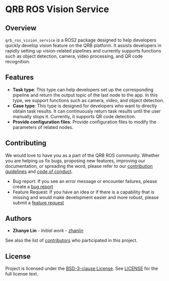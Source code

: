 # QRB ROS Vision Service

## Overview

`qrb_ros_vision_service` is a ROS2 package designed to help developers quickly develop vision feature on the QRB platform.
It assists developers in rapidly setting up vision-related pipelines and currently supports functions
such as object detection, camera, video processing, and QR code recognition.

## Features
- **Task type**: This type can help developers set up the corresponding pipeline and return the output topic of the last node to the app. In this type, we support functions such as camera, video, and object detection.
- **Case type**: This type is designed for developers who want to directly obtain task results. It can continuously return task results until the user manually stops it. Currently, it supports QR code detection.
- **Provide configuration files**: Provide configuration files to modify the parameters of related nodes.

## Contributing

We would love to have you as a part of the QRB ROS community. Whether you are helping us fix bugs, proposing new features, improving our documentation, or spreading the word, please refer to our [contribution guidelines](./CONTRIBUTING.md) and [code of conduct](./CODE_OF_CONDUCT.md).

- Bug report: If you see an error message or encounter failures, please create a [bug report](../../issues)
- Feature Request: If you have an idea or if there is a capability that is missing and would make development easier and more robust, please submit a [feature request](../../issues)


## Authors

* **Zhanye Lin** - *Initial work* - [zhanlin](https://github.com/quic-zhanlin)

See also the list of [contributors](https://github.com/quic-qrb-ros/qrb_ros_vision_service/graphs/contributors) who participated in this project.


## License

Project is licensed under the [BSD-3-clause License](https://spdx.org/licenses/BSD-3-Clause.html). See [LICENSE](./LICENSE) for the full license text.
